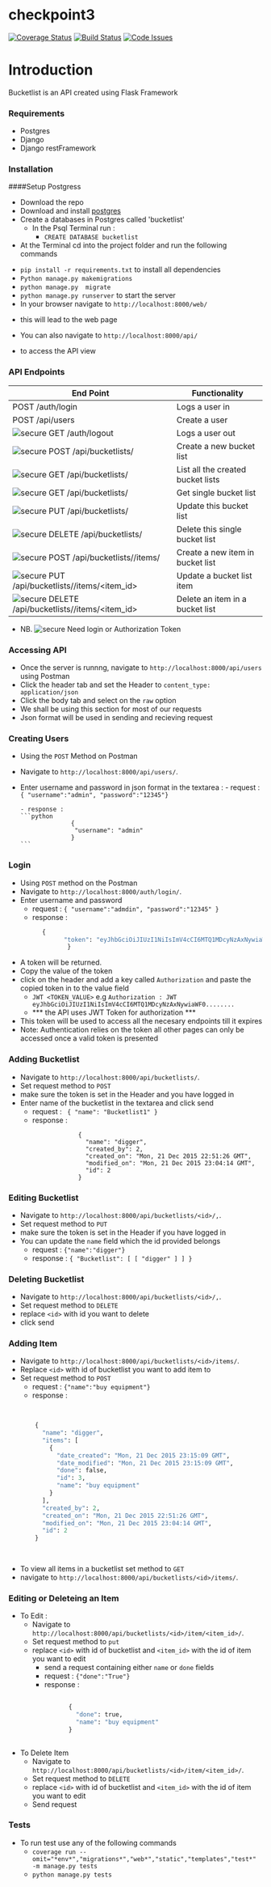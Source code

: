 
# checkpoint3
[![Coverage Status](https://coveralls.io/repos/andela-amwaleh/checkpoint3/badge.svg?branch=feature%2Ftest&service=github)](https://coveralls.io/github/andela-amwaleh/checkpoint3?branch=feature%2Ftest)
[![Build Status](https://travis-ci.org/andela-amwaleh/checkpoint3.svg?branch=feature%2Ftest)](https://travis-ci.org/andela-amwaleh/checkpoint3)
[![Code Issues](https://www.quantifiedcode.com/api/v1/project/36021450ea624bebb9a47d637b01ed9c/badge.svg)](https://www.quantifiedcode.com/app/project/36021450ea624bebb9a47d637b01ed9c)

# Introduction
Bucketlist is an API created using Flask Framework 
### Requirements
- Postgres
- Django
- Django restFramework


### Installation
####Setup Postgress
- Download the repo
- Download and install [postgres](http://www.postgresql.org/)
- Create a databases in Postgres called 'bucketlist'
  - In the Psql Terminal run :
    - `CREATE DATABASE bucketlist`
- At the Terminal cd into the project folder and run the following commands 
 * `pip install -r requirements.txt` to install all dependencies
 * `Python manage.py makemigrations`
 * `python manage.py  migrate`
 * `python manage.py runserver` to start the server
 * In your browser navigate to `http://localhost:8000/web/`
  - this will lead to the web page 
 * You can also navigate to `http://localhost:8000/api/`
  - to access the API view 
 

### API Endpoints

| End Point                                | Functionality                     |
|------------------------------------------|-----------------------------------|
| POST /auth/login                         | Logs a user in                    |
| POST /api/users                          | Create a user                   |
| ![secure](https://cdn0.iconfinder.com/data/icons/social-messaging-ui-color-shapes/128/lock-circle-green-16.png 'logo') GET /auth/logout                         | Logs a user out                   |
| ![secure](https://cdn0.iconfinder.com/data/icons/social-messaging-ui-color-shapes/128/lock-circle-green-16.png 'logo') POST /api/bucketlists/                       | Create a new bucket list          |
| ![secure](https://cdn0.iconfinder.com/data/icons/social-messaging-ui-color-shapes/128/lock-circle-green-16.png 'logo') GET /api/bucketlists/                        | List all the created bucket lists |
| ![secure](https://cdn0.iconfinder.com/data/icons/social-messaging-ui-color-shapes/128/lock-circle-green-16.png 'logo') GET /api/bucketlists/<id>                    | Get single bucket list            |
|![secure](https://cdn0.iconfinder.com/data/icons/social-messaging-ui-color-shapes/128/lock-circle-green-16.png 'logo') PUT /api/bucketlists/<id>                    | Update this bucket list           |
| ![secure](https://cdn0.iconfinder.com/data/icons/social-messaging-ui-color-shapes/128/lock-circle-green-16.png 'logo') DELETE /api/bucketlists/<id>                 | Delete this single bucket list    |
| ![secure](https://cdn0.iconfinder.com/data/icons/social-messaging-ui-color-shapes/128/lock-circle-green-16.png 'logo') POST /api/bucketlists/<id>/items/            | Create a new item in bucket list  |
| ![secure](https://cdn0.iconfinder.com/data/icons/social-messaging-ui-color-shapes/128/lock-circle-green-16.png 'logo') PUT /api/bucketlists/<id>/items/<item_id>    | Update a bucket list item         |
| ![secure](https://cdn0.iconfinder.com/data/icons/social-messaging-ui-color-shapes/128/lock-circle-green-16.png 'logo') DELETE /api/bucketlists/<id>/items/<item_id> | Delete an item in a bucket list   |
- NB. ![secure](https://cdn0.iconfinder.com/data/icons/social-messaging-ui-color-shapes/128/lock-circle-green-16.png 'logo') Need login or Authorization Token 

### Accessing API
- Once the server is runnng, navigate to `http://localhost:8000/api/users` using Postman 
- Click the header tab and set the Header to `content_type: application/json`
- Click the body tab and select on the `raw` option 
- We shall be using this section for most of our requests
- Json format will be used in sending and recieving request

### Creating Users

- Using the `POST` Method on Postman 
- Navigate to `http://localhost:8000/api/users/`.
- Enter username and password in json format in the textarea :
      - request :  `{ "username":"admin", "password":"12345"}`

      - response :
      ```python
                    {
                     "username": "admin"
                    }
      ```


### Login
- Using `POST` method on the Postman
- Navigate to `http://localhost:8000/auth/login/`.
- Enter username and password 
  -   request : `{
                   "username":"admdin",
                    "password":"12345"
                }`
  - response  : 
  ```python
        {
              "token": "eyJhbGciOiJIUzI1NiIsImV4cCI6MTQ1MDcyNzAxNywiaWF0IjoxNDUwNzI2NDE3fQ......."
               }
  ```
- A token will be returned.
- Copy the value of the token
- click on the header and add a key called `Authorization` and paste the copied token in to the value field
  - `JWT <TOKEN_VALUE>` e.g `Authorization : JWT eyJhbGciOiJIUzI1NiIsImV4cCI6MTQ1MDcyNzAxNywiaWF0........`
  - *** the API uses JWT Token for authorization ***
- This token will be used to access all the necesary endpoints till it expires
- Note: Authentication relies on the token all other pages can only be accessed once a valid token is presented


### Adding Bucketlist
- Navigate to `http://localhost:8000/api/bucketlists/`.
- Set request method to `POST`
- make sure the token is set in the Header and you have logged in 
- Enter name of the bucketlist in the textarea and click send
    - request : ``` { "name": "Bucketlist1" }```
    - response :
    ```
                    {
                      "name": "digger",
                      "created_by": 2,
                      "created_on": "Mon, 21 Dec 2015 22:51:26 GMT",
                      "modified_on": "Mon, 21 Dec 2015 23:04:14 GMT",
                      "id": 2
                    }
    ```

### Editing Bucketlist
- Navigate to `http://localhost:8000/api/bucketlists/<id>/,`.
- Set request method to `PUT`
- make sure the token is set in the Header if you have logged in
- You can update the `name`  field which the id provided belongs 
    - request : `{"name":"digger"}`
    - response : `{ "Bucketlist": [ [ "digger" ] ] }`

### Deleting Bucketlist
- Navigate to `http://localhost:8000/api/bucketlists/<id>/,`.
- Set request method to `DELETE`
- replace `<id>` with id you want to delete
- click send

### Adding Item
-  Navigate to `http://localhost:8000/api/bucketlists/<id>/items/`.
-  Replace `<id>` with id of bucketlist you want to add item to 
- Set request method to `POST`
  - request : `{"name":"buy equipment"}`
  - response :
  ```python
    
    
      {
        "name": "digger",
        "items": [
          {
            "date_created": "Mon, 21 Dec 2015 23:15:09 GMT",
            "date_modified": "Mon, 21 Dec 2015 23:15:09 GMT",
            "done": false,
            "id": 3,
            "name": "buy equipment"
          }
        ],
        "created_by": 2,
        "created_on": "Mon, 21 Dec 2015 22:51:26 GMT",
        "modified_on": "Mon, 21 Dec 2015 23:04:14 GMT",
        "id": 2
      }
    
 
  ```
- To view all  items in a bucketlist set method to `GET`
- navigate to `http://localhost:8000/api/bucketlists/<id>/items/`.

### Editing or Deleteing an Item 

- To Edit :
    - Navigate to `http://localhost:8000/api/bucketlists/<id>/item/<item_id>/`.
    - Set request method to `put `
    - replace `<id>` with id of bucketlist and `<item_id>` with the id of item you want to edit
      *   send a request containing either `name` or `done` fields
      *   request : `{"done":"True"}`
      *   response :
      ```python 
          
                {
                  "done": true,
                  "name": "buy equipment"
                }
            
      ```
- To Delete Item
    - Navigate to `http://localhost:8000/api/bucketlists/<id>/item/<item_id>/`.
    - Set request method to `DELETE `
    - replace `<id>` with id of bucketlist and `<item_id>` with the id of item you want to edit
    - Send request
    
### Tests
- To run test use any of the following commands
    * `coverage run --omit="*env*","migrations*","web*","static","templates","test*" -m manage.py tests`
    * `python manage.py tests`
   
